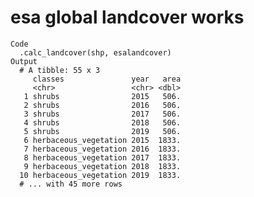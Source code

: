 # esa global landcover works

    Code
      .calc_landcover(shp, esalandcover)
    Output
      # A tibble: 55 x 3
         classes               year   area
         <chr>                 <chr> <dbl>
       1 shrubs                2015   506.
       2 shrubs                2016   506.
       3 shrubs                2017   506.
       4 shrubs                2018   506.
       5 shrubs                2019   506.
       6 herbaceous_vegetation 2015  1833.
       7 herbaceous_vegetation 2016  1833.
       8 herbaceous_vegetation 2017  1833.
       9 herbaceous_vegetation 2018  1833.
      10 herbaceous_vegetation 2019  1833.
      # ... with 45 more rows

